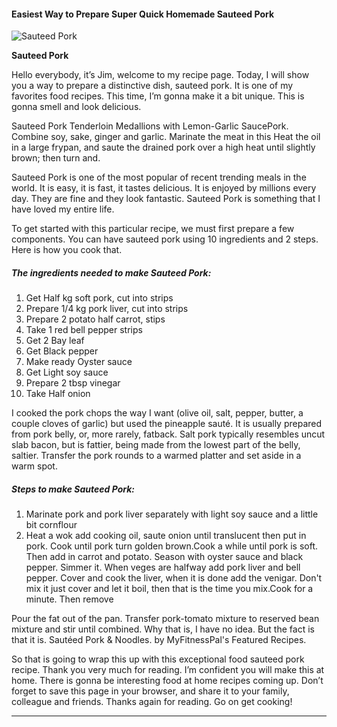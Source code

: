             

#### Easiest Way to Prepare Super Quick Homemade Sauteed Pork

![Sauteed Pork](https://img-global.cpcdn.com/recipes/46d3d57e208b922c/751x532cq70/sauteed-pork-recipe-main-photo.jpg)

**Sauteed Pork**

Hello everybody, it’s Jim, welcome to my recipe page. Today, I will show you a way to prepare a distinctive dish, sauteed pork. It is one of my favorites food recipes. This time, I’m gonna make it a bit unique. This is gonna smell and look delicious.

Sauteed Pork Tenderloin Medallions with Lemon-Garlic SaucePork. Combine soy, sake, ginger and garlic. Marinate the meat in this Heat the oil in a large frypan, and saute the drained pork over a high heat until slightly brown; then turn and.

Sauteed Pork is one of the most popular of recent trending meals in the world. It is easy, it is fast, it tastes delicious. It is enjoyed by millions every day. They are fine and they look fantastic. Sauteed Pork is something that I have loved my entire life.

To get started with this particular recipe, we must first prepare a few components. You can have sauteed pork using 10 ingredients and 2 steps. Here is how you cook that.

##### The ingredients needed to make Sauteed Pork:

1.  Get Half kg soft pork, cut into strips
2.  Prepare 1/4 kg pork liver, cut into strips
3.  Prepare 2 potato half carrot, stips
4.  Take 1 red bell pepper strips
5.  Get 2 Bay leaf
6.  Get Black pepper
7.  Make ready Oyster sauce
8.  Get Light soy sauce
9.  Prepare 2 tbsp vinegar
10.  Take Half onion

I cooked the pork chops the way I want (olive oil, salt, pepper, butter, a couple cloves of garlic) but used the pineapple sauté. It is usually prepared from pork belly, or, more rarely, fatback. Salt pork typically resembles uncut slab bacon, but is fattier, being made from the lowest part of the belly, saltier. Transfer the pork rounds to a warmed platter and set aside in a warm spot.

##### Steps to make Sauteed Pork:

1.  Marinate pork and pork liver separately with light soy sauce and a little bit cornflour
2.  Heat a wok add cooking oil, saute onion until translucent then put in pork. Cook until pork turn golden brown.Cook a while until pork is soft. Then add in carrot and potato. Season with oyster sauce and black pepper. Simmer it. When veges are halfway add pork liver and bell pepper. Cover and cook the liver, when it is done add the venigar. Don't mix it just cover and let it boil, then that is the time you mix.Cook for a minute. Then remove

Pour the fat out of the pan. Transfer pork-tomato mixture to reserved bean mixture and stir until combined. Why that is, I have no idea. But the fact is that it is. Sautéed Pork & Noodles. by MyFitnessPal's Featured Recipes.

So that is going to wrap this up with this exceptional food sauteed pork recipe. Thank you very much for reading. I’m confident you will make this at home. There is gonna be interesting food at home recipes coming up. Don’t forget to save this page in your browser, and share it to your family, colleague and friends. Thanks again for reading. Go on get cooking!

* * *